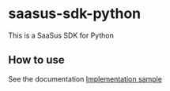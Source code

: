 # saasus-sdk-python

This is a SaaSus SDK for Python

## How to use

See the documentation [Implementation sample](https://github.com/saasus-platform/implementation-sample-api-python/)
